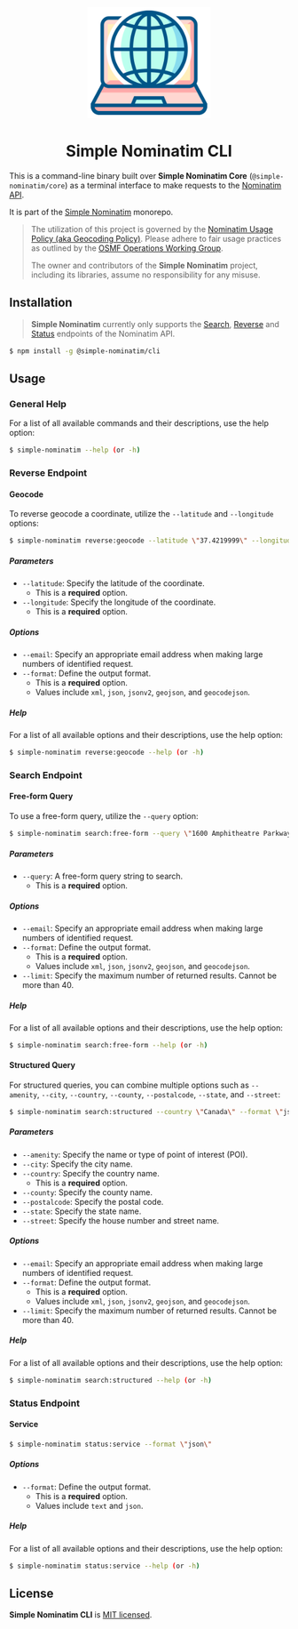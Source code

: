 <p align="center">
  <img src="https://raw.githubusercontent.com/jonathanlinat/simple-nominatim/main/.github/images/simple-nominatim.svg" alt="Simple Nominatim Logo" height="200">
</p>

<h1 align="center">Simple Nominatim CLI</h1>

This is a command-line binary built over **Simple Nominatim Core** (`@simple-nominatim/core`) as a terminal interface to make requests to the [Nominatim API](https://nominatim.org/release-docs/develop/api/Overview/).

It is part of the [Simple Nominatim](https://github.com/jonathanlinat/simple-nominatim/#readme) monorepo.

> The utilization of this project is governed by the [Nominatim Usage Policy (aka Geocoding Policy)](https://operations.osmfoundation.org/policies/nominatim/). Please adhere to fair usage practices as outlined by the [OSMF Operations Working Group](https://operations.osmfoundation.org/).
>
> The owner and contributors of the **Simple Nominatim** project, including its libraries, assume no responsibility for any misuse.

## Installation

> **Simple Nominatim** currently only supports the [Search](https://nominatim.org/release-docs/develop/api/Search/), [Reverse](https://nominatim.org/release-docs/develop/api/Reverse/) and [Status](https://nominatim.org/release-docs/develop/api/Status/) endpoints of the Nominatim API.

```bash
$ npm install -g @simple-nominatim/cli
```

## Usage

### General Help

For a list of all available commands and their descriptions, use the help option:

```bash
$ simple-nominatim --help (or -h)
```

### Reverse Endpoint

#### Geocode

To reverse geocode a coordinate, utilize the `--latitude` and `--longitude` options:

```bash
$ simple-nominatim reverse:geocode --latitude \"37.4219999\" --longitude \"-122.0840575\" --format \"jsonv2\"
```

##### Parameters

- `--latitude`: Specify the latitude of the coordinate.
  - This is a **required** option.
- `--longitude`: Specify the longitude of the coordinate.
  - This is a **required** option.

##### Options

- `--email`: Specify an appropriate email address when making large numbers of identified request.
- `--format`: Define the output format.
  - This is a **required** option.
  - Values include `xml`, `json`, `jsonv2`, `geojson`, and `geocodejson`.

##### Help

For a list of all available options and their descriptions, use the help option:

```bash
$ simple-nominatim reverse:geocode --help (or -h)
```

### Search Endpoint

#### Free-form Query

To use a free-form query, utilize the `--query` option:

```bash
$ simple-nominatim search:free-form --query \"1600 Amphitheatre Parkway, Mountain View, CA, USA\" --format \"jsonv2\"
```

##### Parameters

- `--query`: A free-form query string to search.
  - This is a **required** option.

##### Options

- `--email`: Specify an appropriate email address when making large numbers of identified request.
- `--format`: Define the output format.
  - This is a **required** option.
  - Values include `xml`, `json`, `jsonv2`, `geojson`, and `geocodejson`.
- `--limit`: Specify the maximum number of returned results. Cannot be more than 40.

##### Help

For a list of all available options and their descriptions, use the help option:

```bash
$ simple-nominatim search:free-form --help (or -h)
```

#### Structured Query

For structured queries, you can combine multiple options such as `--amenity`, `--city`, `--country`, `--county`, `--postalcode`, `--state`, and `--street`:

```bash
$ simple-nominatim search:structured --country \"Canada\" --format \"jsonv2\"
```

##### Parameters

- `--amenity`: Specify the name or type of point of interest (POI).
- `--city`: Specify the city name.
- `--country`: Specify the country name.
  - This is a **required** option.
- `--county`: Specify the county name.
- `--postalcode`: Specify the postal code.
- `--state`: Specify the state name.
- `--street`: Specify the house number and street name.

##### Options

- `--email`: Specify an appropriate email address when making large numbers of identified request.
- `--format`: Define the output format.
  - This is a **required** option.
  - Values include `xml`, `json`, `jsonv2`, `geojson`, and `geocodejson`.
- `--limit`: Specify the maximum number of returned results. Cannot be more than 40.

##### Help

For a list of all available options and their descriptions, use the help option:

```bash
$ simple-nominatim search:structured --help (or -h)
```

### Status Endpoint

#### Service

```bash
$ simple-nominatim status:service --format \"json\"
```

##### Options

- `--format`: Define the output format.
  - This is a **required** option.
  - Values include `text` and `json`.

##### Help

For a list of all available options and their descriptions, use the help option:

```bash
$ simple-nominatim status:service --help (or -h)
```

## License

**Simple Nominatim CLI** is [MIT licensed](LICENSE).
